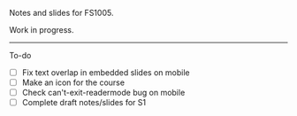 Notes and slides for FS1005.

Work in progress.

---

To-do

- [ ] Fix text overlap in embedded slides on mobile
- [ ] Make an icon for the course
- [ ] Check can't-exit-readermode bug on mobile
- [ ] Complete draft notes/slides for S1
